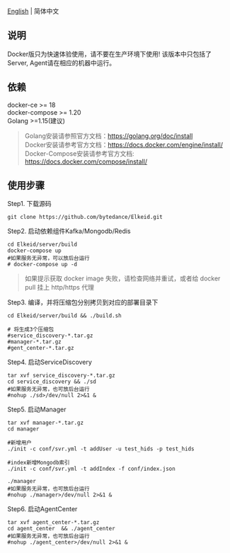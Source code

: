 [English](docker-install.md) | 简体中文
##  说明
Docker版只为快速体验使用，请不要在生产环境下使用!
该版本中只包括了Server, Agent请在相应的机器中运行。

##  依赖
docker-ce >= 18  
docker-compose >= 1.20  
Golang >=1.15(建议)
> Golang安装请参照官方文档：https://golang.org/doc/install  
> Docker安装请参考官方文档：https://docs.docker.com/engine/install/  
> Docker-Compose安装请参考官方文档: https://docs.docker.com/compose/install/

##  使用步骤
Step1. 下载源码
```
git clone https://github.com/bytedance/Elkeid.git
```
Step2. 启动依赖组件Kafka/Mongodb/Redis
```
cd Elkeid/server/build
docker-compose up
#如果服务无异常，可以放后台运行
# docker-compose up -d
```
> 如果提示获取 docker image 失败，请检查网络并重试，或者给 docker pull 挂上 http/https 代理

Step3. 编译，并将压缩包分别拷贝到对应的部署目录下
```
cd Elkeid/server/build && ./build.sh 

# 将生成3个压缩包
#service_discovery-*.tar.gz
#manager-*.tar.gz
#gent_center-*.tar.gz
```
Step4. 启动ServiceDiscovery
```
tar xvf service_discovery-*.tar.gz
cd service_discovery && ./sd
#如果服务无异常，也可放后台运行  
#nohup ./sd>/dev/null 2>&1 &
```
Step5. 启动Manager
```
tar xvf manager-*.tar.gz
cd manager 

#新增用户
./init -c conf/svr.yml -t addUser -u test_hids -p test_hids

#index新增Mongodb索引
./init -c conf/svr.yml -t addIndex -f conf/index.json

./manager
#如果服务无异常，也可放后台运行  
#nohup ./manager>/dev/null 2>&1 &
```
Step6. 启动AgentCenter
```
tar xvf agent_center-*.tar.gz
cd agent_center  && ./agent_center
#如果服务无异常，也可放后台运行  
#nohup ./agent_center>/dev/null 2>&1 &
```
